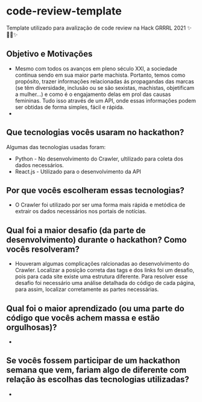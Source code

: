 # code-review-template
Template utilizado para avalização de code review na Hack GRRRL 2021 ✨👩‍💻✨

## Objetivo e Motivações
- Mesmo com todos os avanços em pleno século XXI, a sociedade continua sendo em sua maior parte machista. Portanto, temos como propósito, trazer informações relacionadas ás propagandas das marcas (se têm diversidade, inclusão ou se são sexistas, machistas, objetificam a mulher...) e como é o engajamento delas em prol das causas femininas. Tudo isso através de um API, onde essas informações podem ser obtidas de forma simples, fácil e rápida. 
- 
## Que tecnologias vocês usaram no hackathon?
Algumas das tecnologias usadas foram: 
-  Python - No desenvolvimento do Crawler, ultilizado para coleta dos dados necessários.
-  React.js  - Utilizado para o desenvolvimento da API

## Por que vocês escolheram essas tecnologias?
- O Crawler foi utilizado por ser uma forma mais rápida e metódica de extrair os dados necessários nos portais de notícias.

## Qual foi a maior desafio (da parte de desenvolvimento) durante o hackathon? Como vocês resolveram?
-  Houveram algumas complicações ralcionadas ao desenvolvimento do Crawler. Localizar a posição correta das tags e dos links foi um desafio, pois para cada site existe uma estrutura diferente. Para resolver esse desafio foi necessário uma análise detalhada do código de cada página, para assim, localizar corretamente as partes necessárias.

## Qual foi o maior aprendizado (ou uma parte do código que vocês achem massa e estão orgulhosas)?
-

## Se vocês fossem participar de um hackathon semana que vem, fariam algo de diferente com relação às escolhas das tecnologias utilizadas?
-
